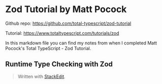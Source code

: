 
# Zod Tutorial by Matt Pocock

Github repo: https://github.com/total-typescript/zod-tutorial

Tutorial: https://www.totaltypescript.com/tutorials/zod

In this markdown file you can find my notes from when I completed Matt Pocock's Total TypeScript - Zod Tutorial.

## Runtime Type Checking with Zod



> Written with [StackEdit](https://stackedit.io/).
<!--stackedit_data:
eyJoaXN0b3J5IjpbNjkyMjI4OTg2XX0=
-->